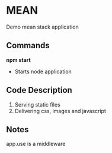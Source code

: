 # MEAN
Demo mean stack application

## Commands
__npm start__
- Starts node application

## Code Description
1. Serving static files
2. Delivering css, images and javascript

## Notes
app.use is a middleware
